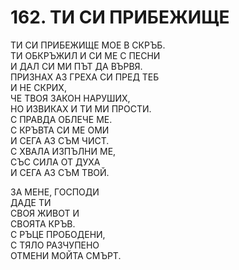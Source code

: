 # 162. ТИ СИ ПРИБЕЖИЩЕ  
  
ТИ СИ ПРИБЕЖИЩЕ МОЕ В СКРЪБ.  
ТИ ОБКРЪЖИЛ И СИ МЕ С ПЕСНИ  
И ДАЛ СИ МИ ПЪТ ДА ВЪРВЯ.  
ПРИЗНАХ АЗ ГРЕХА СИ ПРЕД ТЕБ  
И НЕ СКРИХ,  
ЧЕ ТВОЯ ЗАКОН НАРУШИХ,  
НО ИЗВИКАХ И ТИ МИ ПРОСТИ.  
С ПРАВДА ОБЛЕЧЕ МЕ.  
С КРЪВТА СИ МЕ ОМИ  
И СЕГА АЗ СЪМ ЧИСТ.  
С ХВАЛА ИЗПЪЛНИ МЕ,  
СЪС СИЛА ОТ ДУХА  
И СЕГА АЗ СЪМ ТВОЙ.  
  
ЗА МЕНЕ, ГОСПОДИ  
ДАДЕ ТИ  
СВОЯ ЖИВОТ И  
СВОЯТА КРЪВ.  
С РЪЦЕ ПРОБОДЕНИ,  
С ТЯЛО РАЗЧУПЕНО  
ОТМЕНИ МОЙТА СМЪРТ.  


<DownloadsButton pdf="/pdf/162-ti-s-pribezhishte.pdf" />

<DownloadChordsButton pdf="/chords/162-ti-s-pribezhishte_akord.pdf"/>
